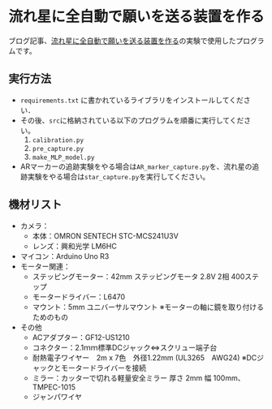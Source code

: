 # 流れ星に全自動で願いを送る装置を作る
ブログ記事、[流れ星に全自動で願いを送る装置を作る](https://blog.albert2005.co.jp/2022/02/28/shooting-star/)の実験で使用したプログラムです。

## 実行方法
- `requirements.txt` に書かれているライブラリをインストールしてください．
- その後、`src`に格納されている以下のプログラムを順番に実行してください。
    1. `calibration.py`
    2. `pre_capture.py`
    3. `make_MLP_model.py`
- ARマーカーの追跡実験をやる場合は`AR_marker_capture.py`を、流れ星の追跡実験をやる場合は`star_capture.py`を実行してください。

## 機材リスト
- カメラ：
  - 本体：OMRON SENTECH STC-MCS241U3V
  - レンズ：興和光学 LM6HC
- マイコン：Arduino Uno R3
- モーター関連：
  - ステッピングモーター：42mm ステッピングモータ 2.8V 2相 400ステップ
  - モータードライバー：L6470
  - マウント：5mm ユニバーサルマウント ※モーターの軸に鏡を取り付けるためのもの
- その他
  - ACアダプター：GF12-US1210
  - コネクター：2.1ｍｍ標準DCジャック⇔スクリュー端子台
  - 耐熱電子ワイヤー　2m x 7色　外径1.22mm (UL3265　AWG24) ※DCジャックとモータードライバーを接続
  - ミラー：カッターで切れる軽量安全ミラー 厚さ 2mm 幅 100mm、TMPEC-1015
  - ジャンパワイヤ
